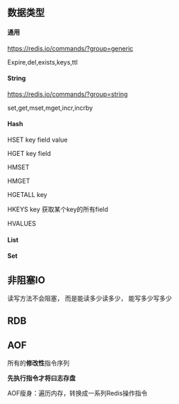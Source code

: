 ## 数据类型

#### 通用

https://redis.io/commands/?group=generic

Expire,del,exists,keys,ttl

#### String

https://redis.io/commands/?group=string

set,get,mset,mget,incr,incrby

#### Hash

HSET key field value

HGET key field

HMSET

HMGET

HGETALL key

HKEYS  key 获取某个key的所有field

HVALUES

#### List



#### Set







## 非阻塞IO

读写方法不会阻塞， 而是能读多少读多少， 能写多少写多少







## RDB



## AOF

所有的**修改性**指令序列

**先执行指令才将曰志存盘**

AOF瘦身：遍历内存，转换成一系列Redis操作指令
